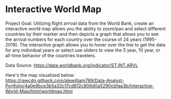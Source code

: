 # Interactive World Map 
Project Goal: Utilizing flight arrival data from the World Bank, create an interactive world map allows you the ability to zoom/pan and select different countries by their marker and then depicts a graph that allows you to see the arrival numbers for each country over the course of 24 years (1995-2019). The interactive graph allows you to hover over the line to get the data for any individual years or select use sliders to view the 5 year, 10 year, or all-time behavior of the countries travelers.

Data Source: https://data.worldbank.org/indicator/ST.INT.ARVL

Here's the map visualized below:
https://rawcdn.githack.com/alewilliam789/Data-Analyst-Portfolio/4a0e9bce3b5a32c17cd812c806d0a5290cbfaa3b/Interactive-World-Map/html/worldmap.html

